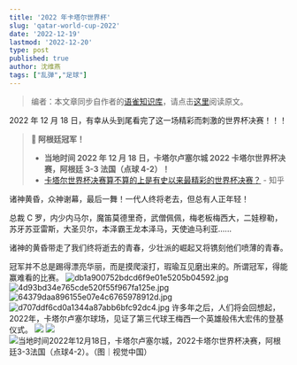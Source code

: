 ```yaml
---
title: '2022 年卡塔尔世界杯'
slug: 'qatar-world-cup-2022'
date: '2022-12-19'
lastmod: '2022-12-20'
type: post
published: true
author: 沈维燕
tags: ["乱弹","足球"]
---
```


> 编者：本文章同步自作者的[语雀知识库](https://www.yuque.com/shenweiyan/)，请点击[这里](https://www.yuque.com/shenweiyan/mind/qatar-world-cup-2022)阅读原文。

2022 年 12 月 18 日，有幸从头到尾看完了这一场精彩而刺激的世界杯决赛！！！

> **📢 阿根廷冠军！**
> - **当地时间 2022 年 12 月 18 日，卡塔尔卢塞尔城 2022 卡塔尔世界杯决赛，阿根廷 3-3 法国（点球 4-2）！**
> - [卡塔尔世界杯决赛算不算的上是有史以来最精彩的世界杯决赛？](https://www.zhihu.com/question/573022232) - 知乎


诸神黄昏，众神谢幕，最后一舞！一代人终将老去，但总有人正年轻！

总裁 C 罗，内少内马尔，魔笛莫德里奇，武僧佩佩，梅老板梅西大，二娃穆勒，苏牙苏亚雷斯，大圣贝尔，本泽霸王龙本泽马，天使迪马利亚......

诸神的黄昏带走了我们终将逝去的青春，少壮派的崛起又将镌刻他们喷薄的青春。

冠军并不总是踢得漂亮华丽，而是摸爬滚打，瑕瑜互见磨出来的。所谓冠军，得能赢难看的比赛。
![db1a900752bdcd6f9e01e5205b04592.jpg](https://cos.shenlab.cn/yuque/0/2022/jpeg/126032/1671415115593-7c4d4d3e-4ef0-4fb1-b602-1533285aa3d6.jpeg) ![4d93bd34e765cde520f55f967fa125e.jpg](https://cos.shenlab.cn/yuque/0/2022/jpeg/126032/1671415145115-5bea6fe0-a51a-462b-8b5e-0cf0cf8be93b.jpeg) ![64379daa896155e07e4c6765978912d.jpg](https://cos.shenlab.cn/yuque/0/2022/jpeg/126032/1671415164044-517dc1e1-d4c6-4e20-9fc3-4b607d9596c1.jpeg) ![d707ddf6cd0a1344a87abb6bfc92dc4.jpg](https://cos.shenlab.cn/yuque/0/2022/jpeg/126032/1671415182550-a369627d-a435-41b5-bfe4-923c0523f121.jpeg)
许多年之后，人们将会回想起，2022年，卡塔尔卢塞尔球场，见证了第三代球王梅西一个英雄般伟大宏伟的登基仪式。
![](https://cos.shenlab.cn/yuque/0/2022/jpeg/126032/1671415653623-9ae8d31f-7bc3-48c6-8e3e-3e78368d0f65.jpeg)
![](https://cos.shenlab.cn/yuque/0/2022/jpeg/126032/1671415598573-6f57089b-f161-4b58-ae2f-e966dadd8468.jpeg)
![当地时间2022年12月18日，卡塔尔卢塞尔城，2022卡塔尔世界杯决赛，阿根廷3-3法国（点球4-2）。（图｜视觉中国）](https://cos.shenlab.cn/yuque/0/2022/jpeg/126032/1671415669019-9d03b6b2-8cad-4a6b-9aa1-13d1214c4a9e.jpeg)

